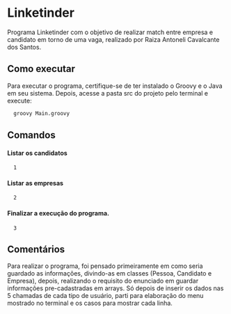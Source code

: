 
# Linketinder

Programa Linketinder com o objetivo de realizar match entre empresa e candidato em torno de uma vaga, realizado por Raiza Antoneli Cavalcante dos Santos.

## Como executar

Para executar o programa, certifique-se de ter instalado o Groovy e o Java em seu sistema. Depois, acesse a pasta src do projeto pelo terminal e execute:

```bash
  groovy Main.groovy
```

## Comandos

#### Listar os candidatos

```http
  1
```

#### Listar as empresas

```http
  2
```

#### Finalizar a execução do programa.

```http
  3
```

## Comentários

Para realizar o programa, foi pensado primeiramente em como seria guardado as informações, divindo-as em classes (Pessoa, Candidato e Empresa), depois, realizando o requisito do enunciado em guardar informações pre-cadastradas em arrays. Só depois de inserir os dados nas 5 chamadas de cada tipo de usuário, parti para elaboração do menu mostrado no terminal e os casos para mostrar cada linha.
